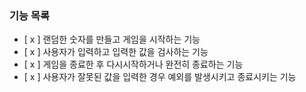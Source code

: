 ### 기능 목록

- [ x ] 랜덤한 숫자를 만들고 게임을 시작하는 기능
- [ x ] 사용자가 입력하고 입력한 값을 검사하는 기능
- [ x ] 게임을 종료한 후 다시시작하거나 완전히 종료하는 기능
- [ x ] 사용자가 잘못된 값을 입력한 경우 예외를 발생시키고 종료시키는 기능

